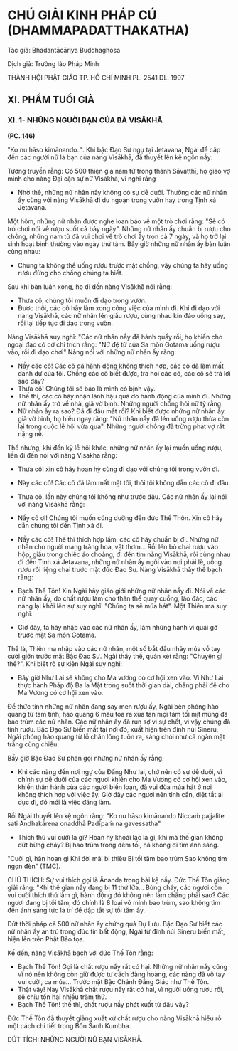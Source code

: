 # CHÚ GIẢI KINH PHÁP CÚ (DHAMMAPADATTHAKATHA)

Tác giả: Bhadantācāriya Buddhaghosa

Dịch giả: Trưởng lão Pháp Minh

THÀNH HỘI PHẬT GIÁO TP. HỒ CHÍ MINH
PL. 2541 DL. 1997

## XI. PHẨM TUỔI GIÀ

### XI. 1- NHỮNG NGƯỜI BẠN CỦA BÀ VISĀKHĀ

**(PC. 146)**

"Ko nu hāso kimānando..". Khi bậc Đạo Sư ngự tại Jetavana, Ngài đề cập đến các người nữ là bạn của nàng Visākhā, đã thuyết lên kệ ngôn nầy:

Tương truyền rằng: Có 500 thiện gia nam tử trong thành Sāvatthī, họ giao vợ mình cho nàng Đại cận sự nữ Visākhā, vì nghĩ rằng

- Nhờ thế, những nữ nhân nầy không có sự dễ duôi. Thường các nữ nhân ấy cùng với nàng
  Visākhā đi du ngoạn trong vườn hay trong Tịnh xá Jetavana.

Một hôm, những nữ nhân được nghe loan báo về một trò chơi rằng: "Sẽ có trò chơi nói về rượu suốt cả bảy ngày". Những nữ nhân ấy chuẩn bị rượu cho chồng, những nam tử đã vui chơi về trò chơi ấy trọn cả 7 ngày, và họ trở lại sinh hoạt bình thường vào ngày thứ tám. Bấy giờ những nữ nhân ấy bàn luận cùng nhau:

- Chúng ta không thể uống rượu trước mặt chồng, vậy chúng ta hãy uống rượu đừng cho chồng chúng ta biết.

Sau khi bàn luận xong, họ đi đến nàng Visākhā nói rằng:

- Thưa cô, chúng tôi muốn đi dạo trong vườn.
- Được thôi, các cô hãy làm xong công việc của mình đi.
  Khi đi dạo với nàng Visākhā, các nữ nhân lén giấu rượu, cùng nhau kín đáo uống say, rồi lại tiếp tục đi dạo trong vườn.

Nàng Visākhā suy nghĩ: "Các nữ nhân nầy đã hành quấy rồi, họ khiến cho ngoại đạo có cớ chỉ trích rằng: "Nữ đệ tử của Sa môn Gotama uống rượu vào, rồi đi dạo chơi" Nàng nói với những nữ nhân ấy rằng:

- Nầy các cô! Các cô đã hành động không thích hợp, các cô đã làm mất danh dự của tôi. Chồng các cô biết được, tra hỏi các cô, các cô sẽ trả lời sao đây?
- Thưa cô! Chúng tôi sẽ bảo là mình có bịnh vậy.
- Thế thì, các cô hãy nhận lãnh hậu quả do hành động của mình đi.
  Những nữ nhân ấy trở về nhà, giã vờ bịnh. Những người chồng hỏi nữ tỳ rằng:
- Nữ nhân ấy ra sao? Đã đi đâu mất rồi?
  Khi biết được những nữ nhân ấy giã vờ binh, họ hiểu ngay rằng: "Nữ nhân nầy đã lén uống rượu thừa còn lại trong cuộc lễ hội vừa qua". Những người chồng đã trừng phạt vợ rất nặng nề.

Thế nhưng, khi đến kỳ lễ hội khác, những nữ nhân ấy lại muốn uống rượu, liền đi đến nói với nàng Visākhā rằng:

- Thưa cô! xin cô hãy hoan hỷ cùng đi dạo với chúng tôi trong vườn đi.

- Này các cô! Các cô đã làm mất mặt tôi, thôi tôi không dẫn các cô đi đâu.

- Thưa cô, lần này chúng tôi không như trước đâu.
  Các nữ nhân ấy lại nói với nàng Visākhā rằng:

- Nầy cô ơi! Chúng tôi muốn cúng dường đến đức Thế Thôn. Xin cô hãy dẫn chúng tôi đến Tịnh xá đi.

- Nầy các cô! Thế thì thích hợp lắm, các cô hãy chuẩn bị đi.
  Những nữ nhân cho người mang tràng hoa, vật thơm... Rồi lén bỏ chai rượu vào hộp, giấu trong chiếc áo choàng, đi đến tìm nàng Visākhā, rồi cùng nhau đi đến Tịnh xá Jetavana, những nữ nhân ấy ngồi vào nơi phải lẽ, uống rượu rồi liệng chai trước mặt đức Đạo Sư. Nàng Visākhā thấy thế bạch rằng:

- Bạch Thế Tôn! Xin Ngài hãy giáo giới những nữ nhân nầy đi.
  Nói về các nữ nhân ấy, do chất rượu làm cho thân thể quay cuồng, lão đảo, các nàng lại khởi lên sự suy nghĩ: "Chúng ta sẽ múa hát". Một Thiên ma suy nghĩ:

- Giờ đây, ta hãy nhập vào các nữ nhân ấy, làm những hành vi quái gỡ trước mặt Sa môn
  Gotama.

Thế là, Thiên ma nhập vào các nữ nhân, một số bắt đầu nhảy múa vỗ tay cười giỡn trước mặt
Bậc Đạo Sư. Ngài thấy thế, quán xét rằng: "Chuyện gì thế?". Khi biết rõ sự kiện Ngài suy nghĩ:

- Bây giờ Như Lai sẽ không cho Ma vương có cơ hội xen vào. Vì Như Lai thực hành Pháp độ Ba la Mật trong suốt thời gian dài, chẳng phải để cho Ma Vương có cơ hội xen vào.

Để thức tỉnh những nữ nhân đang say men rượu ấy, Ngài bèn phóng hào quang tử tam tinh, hao quang 6 màu tỏa ra xua tan mọi tăm tối mịt mùng đã bao trùm các nữ nhân. Các nữ nhân ấy đã run sợ vì sự chết, vì vậy chúng đã tỉnh rượu. Bậc Đạo Sư biến mất tại nơi đó, xuất hiện trên đỉnh núi
Sineru, Ngài phóng hào quang từ lỗ chân lông tuôn ra, sáng chói như cả ngàn mặt trăng cùng chiếu.

Bấy giờ Bậc Đạo Sư phán gọi những nữ nhân ấy rằng:

- Khi các nàng đến nơi ngự của Đấng Như lai, chớ nên có sự dễ duôi, vì chính sự dễ duôi của các ngươi khiến cho Ma Vương có cơ hội xen vào, khiến thân hành của các người biến loạn, đã vui đùa múa hát ở nơi không thích hợp với việc ấy. Giờ đây các ngươi nên tinh cần, diệt tắt ái dục đi, đó mới là việc đáng làm.

Rồi Ngài thuyết lên kệ ngôn rằng: "Ko nu hāso kimānando
Niccaṁ pajjalite sati
Andhakārena onaddhā
Padīpaṁ na gavessatha"

- Thích thú vui cười là gì? Hoan hỷ khoái lạc là gì, khi mà thế gian không dứt bừng cháy? Bị hao trùm trong đêm tối, há không đi tìm ánh sáng.

"Cười gì, hân hoan gì
Khi đời mãi bị thiêu
Bị tối tăm bao trùm
Sao không tìm ngọn đèn" (TMC).

CHÚ THÍCH:
Sự vui thích gọi là Ānanda trong bài kệ nầy. Đức Thế Tôn giảng giải rằng: "Khi thế gian nầy đang bị 11 thứ lửa... Bừng cháy, các ngươi còn vui cười thích thú làm gì, hành động đó không nên làm chẳng phải sao? Các ngươi đang bị tối tăm, đó chính là 8 loại vô minh bao trùm, sao không tìm đến ánh sáng tức là trí để dập tắt sự tối tăm ấy.

Dứt thời pháp cả 500 nữ nhân ấy chứng quả Dự Lưu. Bậc Đạo Sư biết các nữ nhân ấy an trú trong đức tin bất động, Ngài từ đỉnh núi Sineru biến mất, hiện lên trên Phật Bảo tọa.

Kế đến, nàng Visākhā bạch với đức Thế Tôn rằng:

- Bạch Thế Tôn! Gọi là chất rượu nầy rất có hại. Những nữ nhân nầy cũng vì nó nên không còn giữ được tư cách đàng hoàng, các nàng đã vỗ tay vui cười, ca múa... Trước mặt Bậc Chánh Đẳng Giác như Thế Tôn.
- Thật vậy! Này Visākhā chất rượu nầy rất có hại, vì người uống rượu rồi, sẽ chịu tổn hại nhiều trăm thứ.
- Bạch Thế Tôn! thế thì, chất rượu nầy phát xuất từ đâu vậy?

Đức Thế Tôn đã thuyết giảng xuất xứ chất rượu cho nàng Visākhā hiểu rõ một cách chi tiết trong Bổn Sanh Kumbha.

DỨT TÍCH: NHỮNG NGƯỜI NỮ BẠN VISĀKHĀ.
